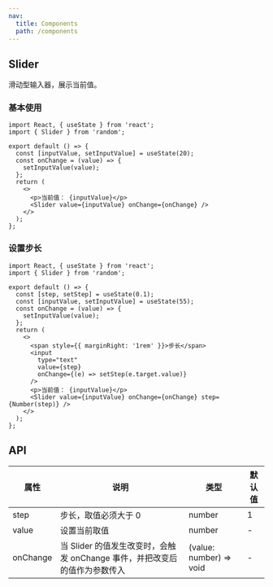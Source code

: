 ```yaml
---
nav:
  title: Components
  path: /components
---
```


## Slider

滑动型输入器，展示当前值。

### 基本使用

```tsx
import React, { useState } from 'react';
import { Slider } from 'random';

export default () => {
  const [inputValue, setInputValue] = useState(20);
  const onChange = (value) => {
    setInputValue(value);
  };
  return (
    <>
      <p>当前值： {inputValue}</p>
      <Slider value={inputValue} onChange={onChange} />
    </>
  );
};
```

### 设置步长

```tsx
import React, { useState } from 'react';
import { Slider } from 'random';

export default () => {
  const [step, setStep] = useState(0.1);
  const [inputValue, setInputValue] = useState(55);
  const onChange = (value) => {
    setInputValue(value);
  };
  return (
    <>
      <span style={{ marginRight: '1rem' }}>步长</span>
      <input
        type="text"
        value={step}
        onChange={(e) => setStep(e.target.value)}
      />
      <p>当前值： {inputValue}</p>
      <Slider value={inputValue} onChange={onChange} step={Number(step)} />
    </>
  );
};
```

## API

| 属性     | 说明                                                                       | 类型                    | 默认值 |
| -------- | -------------------------------------------------------------------------- | ----------------------- | ------ |
| step     | 步长，取值必须大于 0                                                       | number                  | 1      |
| value    | 设置当前取值                                                               | number                  | -      |
| onChange | 当 Slider 的值发生改变时，会触发 onChange 事件，并把改变后的值作为参数传入 | (value: number) => void | -      |
